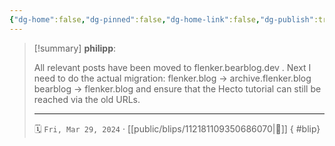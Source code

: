 ```yaml
---
{"dg-home":false,"dg-pinned":false,"dg-home-link":false,"dg-publish":true,"type":"blip","disabled rules":["yaml-title","yaml-title-alias","file-name-heading"],"title":"philipp on mastodon @ 2024-03-29","created-date":"2024-03-29T21:31:24","id":112181109350686060,"updated-date":"2025-05-02T08:50:44","dg-path":"blips/112181109350686070.md","permalink":"/blips/112181109350686070/","dgPassFrontmatter":true,"created":"2024-03-29T21:31:24","updated":"2025-05-02T08:50:44"}
---
```


> [!summary] **philipp**:
>
> All relevant posts have been moved to flenker.bearblog.dev .
> Next I need to do the actual migration:
> flenker.blog -> archive.flenker.blog
> bearblog -> flenker.blog
> and ensure that the Hecto tutorial can still be reached via the old URLs.
> - - -
>
> 🗓️ `Fri, Mar 29, 2024` · [[public/blips/112181109350686070\|🔗]]
{ #blip}


